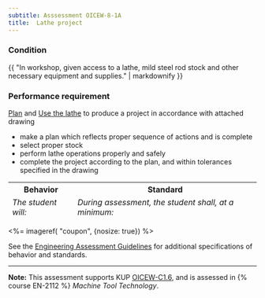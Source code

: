 ```yaml
---
subtitle: Asssessment OICEW-8-1A
title:  Lathe project
---
```




### Condition

{{ "In workshop, given access to a lathe, mild steel rod stock and other necessary equipment and supplies." | markdownify }}

### Performance requirement 

<table width='100%' class='Guidelines'>
 <thead>
 <tr>
     <th class='thirty'>Behavior</th>
     <th class='seventy'>Standard</th>
 </tr>
 <tr>
     <td><em>The student will:</em></td>
     <td><em>During assessment, the student shall, at a minimum:</em></td>
 </tr>
 </thead>
 <tbody>


<!--rowstart-->

[Plan](guidelines#plan) and [Use the lathe](guidelines#usetools) to produce a project in accordance with attached drawing

<!--cellbreak-->

* make a plan which reflects proper sequence of actions and is complete
* select proper stock
* perform lathe operations properly and safely
* complete the project according to the plan, and within tolerances specified in the drawing


<!--rowend-->


 </tbody>
 </table>



<%= imageref( "coupon", {nosize: true}) %>

See the [Engineering Assessment Guidelines](guidelines) for additional specifications of behavior and standards.


*****

**Note:** This assessment supports KUP [OICEW-C1.6]({{site.baseurl}}/tables/31.html#OICEW-C1.6), and is assessed in  {% course  EN-2112 %}  *Machine Tool Technology*. 


